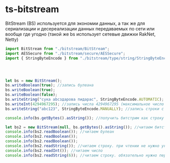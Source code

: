 # ts-bitstream
BitStream (BS) используется для экономии данных, а так же для сериализации и десереализации данных передаваемых по сети или вообще где угодно (такой же bs использует сетевые движки RakNet, Netty)
```typescript
import BitStream from "./bitstream/BitStream";
import AESSecure from "./bitstream/secure/AESSecure";
import { StringByteEncode } from "./bitstream/type/string/StringByteEncode";




let bs = new BitStream();
bs.writeBoolean(true); //запись булеана
bs.writeBoolean(true);
bs.writeBoolean(false);
bs.writeString("сука abcздарова пидарас", StringByteEncode.AUTOMATIC); //запись строки с автоматическим учетом длинны при чтении
bs.writeInt(4294967295); //запись числа 4294967295 (максимальное число вмещаемое в 4 байта)
bs.writeString("abc123", StringByteEncode.MANUALLY); //запись строки с ручным учетом длинны

console.info(bs.getBytes().asString()); //получить битстрим как строку

let bs2 = new BitStream(null, bs.getBytes().asString()); //читаем битстрим
console.info(bs2.readBoolean()); //читаем булеан
console.info(bs2.readBoolean());
console.info(bs2.readBoolean());
console.info(bs2.readString()); //читаем строку. при чтении не нужно указывать параметр так как применено StringByteEncode.AUTOMATIC при записи
console.info(bs2.readInt()); //читаем число
console.info(bs2.readString(6)); //читаем строку. обязательно нужно передать параметр ее длинны так как при записи был применен StringByteEncode.MANUALLY

```
